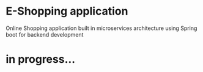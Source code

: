# E-Shopping application
Online Shopping application built in microservices architecture using Spring boot for backend development

# in progress...
